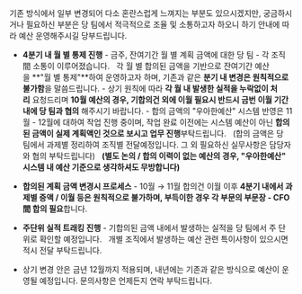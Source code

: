 기존 방식에서 일부 변경되어 다소 혼란스럽게 느껴지는 부분도 있으시겠지만,
궁금하시거나 필요하신 부분은 당 팀에서 적극적으로 조율 및 소통하고자 하오니 하기 안내에 따라 예산 운영해주시길 당부드립니다.
- **4분기 내 월 별 통제 진행** - 금주, 잔여기간 월 별 계획 금액에 대한 당 팀 - 각 조직 間 소통이 이루어졌습니다.   각 월 별 합의된 금액을 기반으로 잔여기간 예산을 **"월 별 통제"**하여 운영하고자 하며, 기존과 같은 **분기 내 변경은 원칙적으로 불가함**을 말씀드립니다. - 상기 원칙에 따라 **각 월 내 발생한 실적을 누락없이 처리** 요청드리며 **10월 예산의 경우, 기합의건 외에 이월 필요시 반드시 금번 이월 기간 내에 당 팀과 협의** 해주시기 바랍니다. - 합의 금액의 "우아한예산" 시스템 반영은 11월 - 12월에 대하여 작업 진행 중이며, 작업 완료 이전에는 시스템 예산이 아닌 **합의된 금액이 실제 계획액인 것으로 보시고 업무 진행**부탁드립니다.   (합의 금액은 당 팀에서 과제별 정리하여 조직별 전달예정입니다. 그 외 필요하신 실무사항은 담당자와 협의 부탁드립니다)   **(별도 논의 / 합의 이력이 없는 예산의 경우, "우아한예산" 시스템 내 예산 기준으로 생각하셔도 무방합니다)** 
- **합의된 계획 금액 변경시 프로세스** - 10월 → 11월 합의건 이월 이후 **4분기 내에서 과제별 증액 / 이월 등은 원칙적으로 불가하며, 부득이한 경우 각 부문의 부문장 - CFO 間 합의 필요**합니다. 
- **주단위 실적 트래킹 진행** - 기합의된 금액 내에서 발생하는 실적을 당 팀에서 주 단위로 확인할 예정입니다.   개별 조직에서 발생하는 예산 관련 특이사항이 있으시면 적시 전달 부탁드립니다.

- 상기 변경 안은 금년 12월까지 적용되며, 내년에는 기존과 같은 방식으로 예산이 운영될 예정입니다.
문의사항은 언제든지 연락 부탁드립니다.